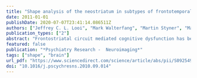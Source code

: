 ```yaml
---
title: "Shape analysis of the neostriatum in subtypes of frontotemporal lobar degeneration: neuroanatomically significant regional morphologic change"
date: 2011-01-01
publishDate: 2020-07-07T23:41:14.086511Z
authors: ["Jeffrey C. L. Looi", "Mark Walterfang", "Martin Styner", "Marc Niethammer", "Leif Svensson", "Olof Lindberg", "Per Ostberg", "Lisa Botes", "Eva Orndahl", "Phyllis Chua", "Dennis Velakoulis", "Lars-Oluf Wahlund"]
publication_types: ["2"]
abstract: "Frontostriatal circuit mediated cognitive dysfunction has been implicated in frontotemporal lobar degeneration (FTLD) and may differ across subtypes of FTLD. We manually segmented the neostriatum (caudate nucleus and putamen) in FTLD subtypes: behavioral variant frontotemporal dementia, FTD, n=12; semantic dementia, SD, n=13; and progressive nonfluent aphasia, PNFA, n=9); in comparison with controls (n=27). Diagnoses were based on international consensus criteria. Manual bilateral segmentation of the caudate nucleus and putamen was conducted blind to diagnosis by a single analyst, on MRI scans using a standardized protocol. Intra-cranial volume was calculated via a stereological point counting technique and was used for normalizing the shape analysis. Segmented binaries were analyzed using the SPHARM Shape Analysis tools (University of North Carolina) to perform comparisons between FTLD subtypes and controls for global shape difference, local significance maps and mean magnitude maps of shape displacement. Shape analysis revealed that there was significant shape difference between FTLD subtypes and controls, consistent with the predicted frontostriatal dysfunction and of significant magnitude, as measured by displacement maps. These differences were not significant for SD compared to controls; lesser for PNFA compared to controls; whilst FTD showed a more specific pattern in regions relaying fronto- and cortico-striatal circuits. Shape analysis shows regional specificity of atrophy, manifest as shape deflation, with a differential between FTLD subtypes, compared to controls."
featured: false
publication: "*Psychiatry Research -  Neuroimaging*"
tags: ["shape", "brain"]
url_pdf: "https://www.sciencedirect.com/science/article/abs/pii/S0925492710003252"
doi: "10.1016/j.pscychresns.2010.09.014"
---
```


